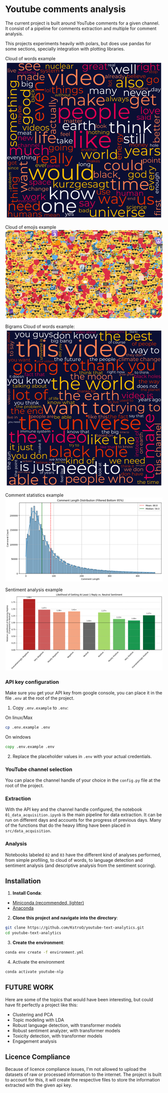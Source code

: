 # Youtube comments analysis
The current project is built around YouTube comments for a given channel. It consist of a pipeline for comments extraction and multiple for comment analysis.

This projects experiments heavily with polars, but does use pandas for some sections, specially integration with plotting libraries.

Cloud of words example
![Cloud of words](assets/images/cloud_of_words_example.png)

Cloud of emojis example
![Cloud of emojis](assets/images/cloud_of_emojis_example.png)

Bigrams Cloud of words example:
![Bigrams example](assets/images/bigrams_example.png)

Comment statistics example
![Comment Statistics Example](assets/images/comment_statistics_example.png)

Sentiment analysis example
![Sentiment Analysis Statistics Example](assets/images/sentiment_statistics_example.png)

### API key configuration
Make sure you get your API key from google console, you can place it in the file `.env` at the root of the project.

1. Copy `.env.example` to `.env`:

On linux/Max
```bash
cp .env.example .env
```

On windows

```cmd
copy .env.example .env
```

2. Replace the placeholder values in `.env` with your actual credentials.

### YouTube channel selection
You can place the channel handle of your choice in the `config.py` file at the root of the project.

### Extraction
With the API key and the channel handle configured, the notebook `01_data_acquisition.ipynb` is the main pipeline for data extraction. It can be run on different days and accounts for the progress of previous days. Many of the functions that do the heavy lifting have been placed in `src/data_acquisition`.

### Analysis
Notebooks labeled `02` and `03` have the different kind of analyses performed, from simple profiling, to cloud of words, to language detection and sentiment analysis (and descriptive analysis from the sentiment scoring).

## Installation
1. **Install Conda**:
- [Miniconda (recommended, lighter)](//www.anaconda.com/docs/getting-started/miniconda/main) 
- [Anaconda](https://www.anaconda.com/download)

2. **Clone this project and navigate into the directory**:

```bash
git clone https://github.com/KstroO/youtube-text-analytics.git
cd youtube-text-analytics
```
3. **Create the environment**:

```bash
conda env create -f environment.yml
```

4. Activate the environment

```bash
conda activate youtube-nlp
```

## FUTURE WORK

Here are some of the topics that would have been interesting, but could have fit perfectly a project like this:

- Clustering and PCA
- Topic modeling with LDA
- Robust language detection, with transformer models
- Robust sentiment analyzer, with transformer models
- Toxicity detection, with transformer models
- Engagement analysis

## Licence Compliance
Because of licence compliance issues, I'm not allowed to upload the datasets of raw or
processed information to the internet. The project is built to account for this, it will create
the respective files to store the information extracted with the given api key.
